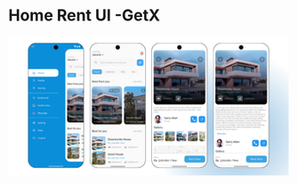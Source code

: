 # Home Rent UI  -GetX

![Cover Image](https://raw.githubusercontent.com/shakibalhasan-code/home_rent/refs/heads/master/home_rent.png)


